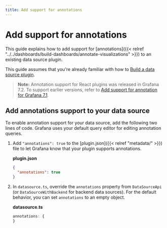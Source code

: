 ```yaml
---
title: Add support for annotations
---
```


# Add support for annotations

This guide explains how to add support for [annotations]({{< relref "../../dashboards/build-dashboards/annotate-visualizations" >}}) to an existing data source plugin.

This guide assumes that you're already familiar with how to [Build a data source plugin](/tutorials/build-a-data-source-plugin/).

> **Note:** Annotation support for React plugins was released in Grafana 7.2. To support earlier versions, refer to [Add support for annotation for Grafana 7.1](https://grafana.com/docs/grafana/v7.1/developers/plugins/add-support-for-annotations/).

## Add annotations support to your data source

To enable annotation support for your data source, add the following two lines of code. Grafana uses your default query editor for editing annotation queries.

1. Add `"annotations": true` to the [plugin.json]({{< relref "metadata/" >}}) file to let Grafana know that your plugin supports annotations.

   **plugin.json**

   ```json
   {
     "annotations": true
   }
   ```

2. In `datasource.ts`, override the `annotations` property from `DataSourceApi` (or `DataSourceWithBackend` for backend data sources). For the default behavior, you can set `annotations` to an empty object.

   **datasource.ts**

   ```ts
   annotations: {
   }
   ```
